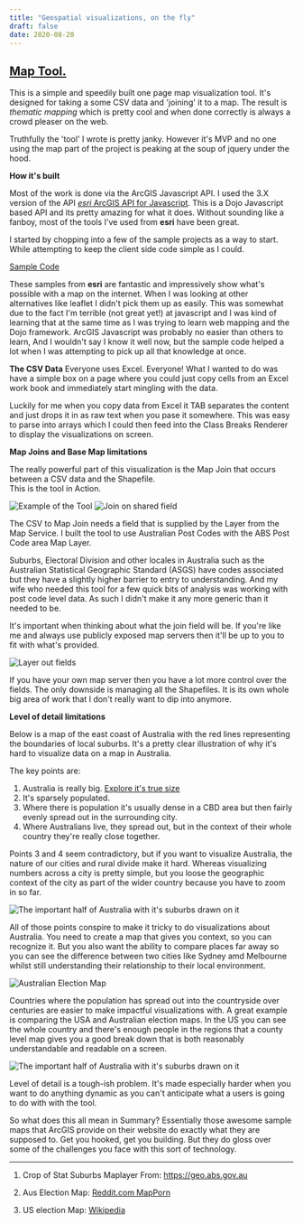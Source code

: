 ```yaml
---
title: "Geospatial visualizations, on the fly"
draft: false
date: 2020-08-20
---
```


## [Map Tool.](/app/maptool/map.html)  

This is a simple and speedily built one page map visualization tool. It's designed for taking a some CSV data and 'joining' it to a map. The result is *thematic mapping* which is pretty cool and when done correctly is always a crowd pleaser on the web. 

Truthfully the 'tool' I wrote is pretty janky. However it's MVP and no one using the map part of the project is peaking at the soup of jquery under the hood. 

**How it's built**

Most of the work is done via the ArcGIS Javascript API. I used the 3.X version of the API [*esri* ArcGIS API for Javascript](https://developers.arcgis.com/javascript/3/). This is a Dojo Javascript based API and its pretty amazing for what it does. Without sounding like a fanboy, most of the tools I've used from **esri** have been great. 

 I started by chopping into a few of the sample projects as a way to start. While attempting to keep the client side code simple as I could.

[Sample Code](https://developers.arcgis.com/javascript/3/jssamples/)

These samples from **esri** are fantastic and impressively show what's possible with a map on the internet. When I was looking at other alternatives like leaflet I didn't pick them up as easily. This was somewhat due to the fact I'm terrible (not great yet!) at javascript and I was kind of learning that at the same time as I was trying to learn web mapping and the Dojo framework. 
ArcGIS Javascript was probably no easier than others to learn, And I wouldn't say I know it well now, but the sample code helped a lot when I was attempting to pick up all that knowledge at once.

**The CSV Data**
Everyone uses Excel. Everyone! What I wanted to do was have a simple box on a page where you could just copy cells from an Excel work book and immediately start mingling with the data.

Luckily for me when you copy data from Excel it TAB separates the content and just drops it in as raw text when you pase it somewhere. This was easy to parse into arrays which I could then feed into the Class Breaks Renderer to display the visualizations on screen. 

**Map Joins and Base Map limitations**

The really powerful part of this visualization is the Map Join that occurs between a CSV data and the Shapefile.  
This is the tool in Action. 

![Example of the Tool](mapjoin.jpg)
![Join on shared field](mapjoin2.png)

The CSV to Map Join needs a field that is supplied by the Layer from the Map Service.
I built the tool to use Australian Post Codes with the ABS Post Code area Map Layer.

Suburbs, Electoral Division and other locales in Australia such as the Australian Statistical Geographic Standard (ASGS) have codes associated but they have a slightly higher barrier to entry to understanding. And my wife who needed this tool for a few quick bits of analysis was working with post code level data. As such I didn't make it any more generic than it needed to be.

It's important when thinking about what the join field will be. If you're like me and always use publicly exposed map servers then it'll be up to you to fit with what's provided.  

![Layer out fields](outfields.jpg)

If you have your own map server then you have a lot more control over the fields. The only downside is managing all the Shapefiles. It is its own whole big area of work that I don't really want to dip into anymore.

**Level of detail limitations**

Below is a map of the east coast of Australia with the red lines representing the boundaries of local suburbs.
It's a pretty clear illustration of why it's hard to visualize data on a map in Australia.

The key points are:
1. Australia is really big. [Explore it's true size](https://thetruesize.com/#?borders=1~!MTcwOTAyMjA.NzU5MTU0NA*MjYxMzUxNTQ(OTQxODM1Nw~!AU*MTQ4MjA2Mjk.MTMwOTQzNDY)Mw)
2. It's sparsely populated.
3. Where there is population it's usually dense in a CBD area but then fairly evenly spread out in the surrounding city.
4. Where Australians live, they spread out, but in the context of their whole country they're really close together.

Points 3 and 4 seem contradictory, but if you want to visualize Australia, the nature of our cities and rural divide make it hard. Whereas visualizing numbers across a city is pretty simple, but you loose the geographic context of the city as part of the wider country because you have to zoom in so far.

![The important half of Australia with it's suburbs drawn on it](lod.png)

All of those points conspire to make it tricky to do visualizations about Australia. You need to create a map that gives you context, so you can recognize it. But you also want the ability to compare places far away so you can see the difference between two cities like Sydney amd Melbourne whilst still understanding their relationship to their local environment.

![Australian Election Map](aus_election.png)


Countries where the population has spread out into the countryside over centuries are easier to make impactful visualizations with. A great example is comparing the USA and Australian election maps. In the US you can see the whole country and there's enough people in the regions that a county level map gives you a good break down that is both reasonably understandable and readable on a screen. 

![The important half of Australia with it's suburbs drawn on it](us_election.jpg)


Level of detail is a tough-ish problem. It's made especially harder when you want to do anything dynamic as you can't anticipate what a users is going to do with with the tool.

So what does this all mean in Summary? Essentially those awesome sample maps that ArcGIS provide on their website do exactly what they are supposed to. Get you hooked, get you building. But they do gloss over some of the challenges you face with this sort of technology. 


---
1. Crop of Stat Suburbs Maplayer From: https://geo.abs.gov.au

2. Aus Election Map: [Reddit.com MapPorn](https://www.reddit.com/r/MapPorn/comments/bq6umo/provisional_results_of_the_2019_australian/)
3. US election Map: [Wikipedia](https://en.wikipedia.org/wiki/1928_United_States_presidential_election)